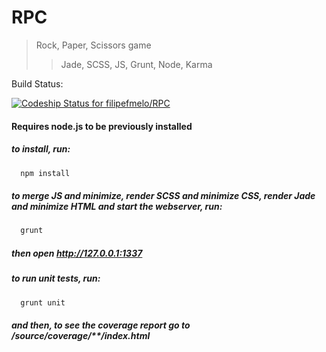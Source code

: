 RPC
===

> Rock, Paper, Scissors game
>> Jade, SCSS, JS, Grunt, Node, Karma

Build Status:

[ ![Codeship Status for filipefmelo/RPC](https://codeship.io/projects/1ad98f50-0e8f-0132-644f-02d5bf339ff4/status)](https://codeship.io/projects/32448)

#### Requires node.js to be previously installed

##### to install, run:
```js
  npm install
```
##### to merge JS and minimize, render SCSS and minimize CSS, render Jade and minimize HTML and start the webserver, run:
```js
  grunt
```
##### then open http://127.0.0.1:1337

##### to run unit tests, run:
```js
  grunt unit
```

##### and then, to see the coverage report go to /source/coverage/**/index.html
